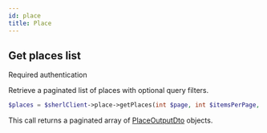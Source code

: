 ```yaml
---
id: place
title: Place
---
```


## Get places list

<span class="badge badge--warning">Required authentication</span>

Retrieve a paginated list of places with optional query filters.

```php
$places = $sherlClient->place->getPlaces(int $page, int $itemsPerPage, array $filters);
```

This call returns a paginated array of [PlaceOutputDto](place-types#PlaceOutputDto) objects.
